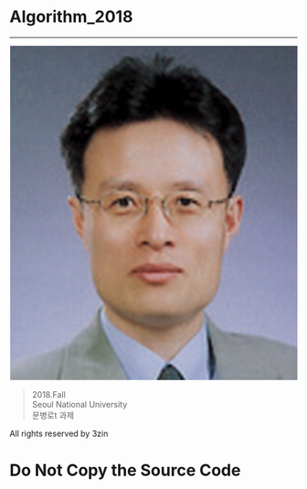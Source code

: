 # Algorithm_2018
-------------------------------------

![ex_moon](./20100122135609.jpg)

> 2018.Fall<br>Seoul National University<br>문병로t  과제






All rights reserved by 3zin



__Do Not Copy the Source Code__
=

